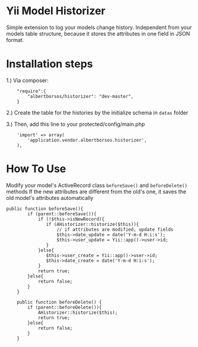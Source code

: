 Yii Model Historizer
====================

Simple extension to log your models change history. Independent from your models table structure, because it stores the attributes in one field in JSON format.

Installation steps
==================

1.) Via composer:

```
    "require":{
        "albertborsos/historizer": "dev-master",
    }
```

2.) Create the table for the histories by the initialize schema in `datas` folder

3.) Then, add this line to your protected/config/main.php

```
    'import' => array(
        'application.vendor.albertborsos.historizer',
    ),
```

How To Use
==========
Modify your model's ActiveRecord class `beforeSave()` and `beforeDelete()` methods
If the new attributes are different from the old's one, it saves the old model's attributes automatically

```
public function beforeSave(){
        if (parent::beforeSave()){
            if (!$this->isNewRecord){
               if (AHistorizer::historize($this)){
                   // if attributes are modified, update fields
                   $this->date_update = date('Y-m-d H:i:s');
                   $this->user_update = Yii::app()->user->id;
               }
            }else{
               $this->user_create = Yii::app()->user->id;
               $this->date_create = date('Y-m-d H:i:s');
            }
            return true;
        }else{
            return false;
        }
    }

    public function beforeDelete() {
        if (parent::beforeDelete()){
            AHistorizer::historize($this);
            return true;
        }else{
            return false;
        }
    }
```